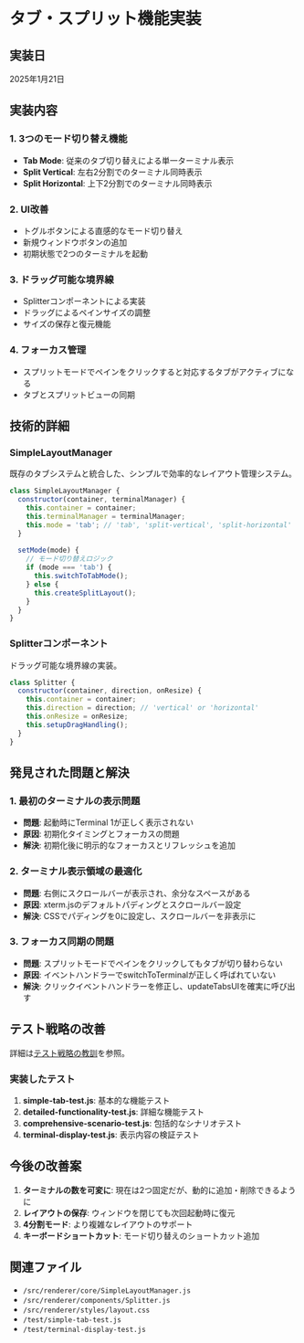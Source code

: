 # タブ・スプリット機能実装

## 実装日
2025年1月21日

## 実装内容

### 1. 3つのモード切り替え機能
- **Tab Mode**: 従来のタブ切り替えによる単一ターミナル表示
- **Split Vertical**: 左右2分割でのターミナル同時表示
- **Split Horizontal**: 上下2分割でのターミナル同時表示

### 2. UI改善
- トグルボタンによる直感的なモード切り替え
- 新規ウィンドウボタンの追加
- 初期状態で2つのターミナルを起動

### 3. ドラッグ可能な境界線
- Splitterコンポーネントによる実装
- ドラッグによるペインサイズの調整
- サイズの保存と復元機能

### 4. フォーカス管理
- スプリットモードでペインをクリックすると対応するタブがアクティブになる
- タブとスプリットビューの同期

## 技術的詳細

### SimpleLayoutManager
既存のタブシステムと統合した、シンプルで効率的なレイアウト管理システム。

```javascript
class SimpleLayoutManager {
  constructor(container, terminalManager) {
    this.container = container;
    this.terminalManager = terminalManager;
    this.mode = 'tab'; // 'tab', 'split-vertical', 'split-horizontal'
  }
  
  setMode(mode) {
    // モード切り替えロジック
    if (mode === 'tab') {
      this.switchToTabMode();
    } else {
      this.createSplitLayout();
    }
  }
}
```

### Splitterコンポーネント
ドラッグ可能な境界線の実装。

```javascript
class Splitter {
  constructor(container, direction, onResize) {
    this.container = container;
    this.direction = direction; // 'vertical' or 'horizontal'
    this.onResize = onResize;
    this.setupDragHandling();
  }
}
```

## 発見された問題と解決

### 1. 最初のターミナルの表示問題
- **問題**: 起動時にTerminal 1が正しく表示されない
- **原因**: 初期化タイミングとフォーカスの問題
- **解決**: 初期化後に明示的なフォーカスとリフレッシュを追加

### 2. ターミナル表示領域の最適化
- **問題**: 右側にスクロールバーが表示され、余分なスペースがある
- **原因**: xterm.jsのデフォルトパディングとスクロールバー設定
- **解決**: CSSでパディングを0に設定し、スクロールバーを非表示に

### 3. フォーカス同期の問題
- **問題**: スプリットモードでペインをクリックしてもタブが切り替わらない
- **原因**: イベントハンドラーでswitchToTerminalが正しく呼ばれていない
- **解決**: クリックイベントハンドラーを修正し、updateTabsUIを確実に呼び出す

## テスト戦略の改善

詳細は[テスト戦略の教訓](./2025-01-21-testing-lessons.md)を参照。

### 実装したテスト
1. **simple-tab-test.js**: 基本的な機能テスト
2. **detailed-functionality-test.js**: 詳細な機能テスト
3. **comprehensive-scenario-test.js**: 包括的なシナリオテスト
4. **terminal-display-test.js**: 表示内容の検証テスト

## 今後の改善案

1. **ターミナルの数を可変に**: 現在は2つ固定だが、動的に追加・削除できるように
2. **レイアウトの保存**: ウィンドウを閉じても次回起動時に復元
3. **4分割モード**: より複雑なレイアウトのサポート
4. **キーボードショートカット**: モード切り替えのショートカット追加

## 関連ファイル
- `/src/renderer/core/SimpleLayoutManager.js`
- `/src/renderer/components/Splitter.js`
- `/src/renderer/styles/layout.css`
- `/test/simple-tab-test.js`
- `/test/terminal-display-test.js`